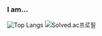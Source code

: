 ### I am... 

![Top Langs](https://github-readme-stats.vercel.app/api/top-langs/?username=StdDongcheol&layout=compact&theme=onedark)
![Solved.ac프로필](http://mazassumnida.wtf/api/generate_badge?boj=sweetwater)

